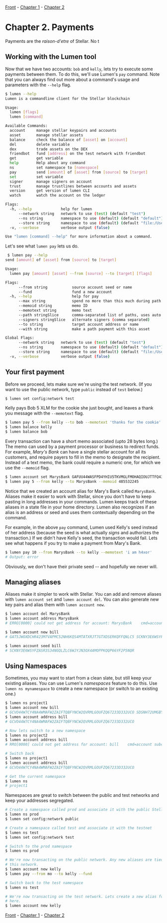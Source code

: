[Front](https://github.com/0xfe/hacking-stellar/blob/master/README.md) -
[Chapter 1](https://github.com/0xfe/hacking-stellar/blob/master/1-launch.md) -
[Chapter 2](https://github.com/0xfe/hacking-stellar/blob/master/2-payments.md)

# Chapter 2. Payments

Payments are the *raison-d'etre* of Stellar. No t

## Working with the Lumen tool

Now that we have two accounts: `bob` and `kelly`, lets try to execute some payments between them. To do this, we'll use Lumen's `pay` command. Note that you can always find out more about a command's usage and parameters with the `--help` flag.

```sh
$ lumen --help
Lumen is a commandline client for the Stellar blockchain

Usage:
  lumen [flags]
  lumen [command]

Available Commands:
  account     manage stellar keypairs and accounts
  asset       manage stellar assets
  balance     check the balance of [asset] on [account]
  del         delete variable
  dex         trade assets on the DEX
  friendbot   fund [address] on the test network with friendbot
  get         get variable
  help        Help about any command
  ns          set namespace to [namespace]
  pay         send [amount] of [asset] from [source] to [target]
  set         set variable
  signer      manage signers on account
  trust       manage trustlines between accounts and assets
  version     get version of lumen CLI
  watch       watch the account on the ledger

Flags:
  -h, --help             help for lumen
      --network string   network to use (test) (default "test")
      --ns string        namespace to use (default) (default "default")
      --store string     namespace to use (default) (default "file:/Users/mo/.lumen-data.yml")
  -v, --verbose          verbose output (false)

Use "lumen [command] --help" for more information about a command.
```

Let's see what `lumen pay` lets us do.

```sh
 $ lumen pay --help
send [amount] of [asset] from [source] to [target]

Usage:
  lumen pay [amount] [asset] --from [source] --to [target] [flags]

Flags:
      --from string           source account seed or name
      --fund                  fund a new account
  -h, --help                  help for pay
      --max string            spend no more than this much during path payments
      --memoid string         memo ID
      --memotext string       memo text
      --path stringSlice      comma-separated list of paths, uses auto pathfinder if empty
      --signers stringSlice   alternate signers (comma separated)
      --to string             target account address or name
      --with string           make a path payment with this asset

Global Flags:
      --network string   network to use (test) (default "test")
      --ns string        namespace to use (default) (default "default")
      --store string     namespace to use (default) (default "file:/Users/mo/.lumen-data.yml")
  -v, --verbose          verbose output (false)
```

## Your first payment

Before we proceed, lets make sure we're using the test network. (If you want to use the public network, type `public` instead of `test` below.)

```sh
$ lumen set config:network test
```

Kelly pays Bob 5 XLM for the cookie she just bought, and leaves a thank you message with the `--memotext` flag.

```sh
$ lumen pay 5 --from kelly --to bob --memotext 'thanks for the cookie'
$ lumen balance kelly
$ lumen balance bob
```

Every transaction can have a short memo associated (upto 28 bytes long.) The memo can used by a payment processor or business to redirect funds. For example, *Mary's Bank* can have a single stellar account for all its customers, and require payers to fill in the memo to designate the recipient. Instead of a text memo, the bank could require a numeric one, for which we use the `--memoid` flag.

```sh
$ lumen account set MarysBank GAFUU44WASFPD4YHIU5TKVMGLFMOHAQIOUJTTFQ432W65PFYQVVXFSUW
$ lumen pay 5 --from kelly --to MarysBank --memoid 485532245
```

Notice that we created an account alias for Mary's Bank called `MarysBank`. Aliases make it easier to work with Stellar, since you don't have to keep pasting in long addresses in your commands. Lumen keeps track of these aliases in a state file in your home directory. Lumen also recognizes if an alias is an address or seed and uses them contextually depending on the command.

For example, in the above `pay` command, Lumen used Kelly's seed instead of her address (because the seed is what actually *signs* and authorizes the transaction.) If we didn't have Kelly's seed, the transaction would fail. Lets see what happens if you try to make a payment from Mary's Bank.

```sh
$ lumen pay 10 --from MarysBank --to kelly --memotext 'i am h4xor'
# Output: error
```

Obviously, we don't have their private seed -- and hopefully we never will.

## Managing aliases

Aliases make it simpler to work with Stellar. You can add and remove aliases with `lumen account set` and `lumen account del`. You can also generate new key pairs and alias them with `lumen account new`.

```sh
$ lumen account del MarysBank
$ lumen account address MarysBank
# ERRO[0000] could not get address for account: MarysBank    cmd=account subcmd=address

$ lumen account new bill
# GAT5JWOXDCHR423M7VAPMC52NH6KQS4MTATXRJT7GTXDSERKQFFQNLC5 SCKNY3E6WSYFZASR3S34NGQLZLC6WJYJN3OX4AMOPPKQQP66YF2P5NQR

$ lumen account seed bill
# SCKNY3E6WSYFZASR3S34NGQLZLC6WJYJN3OX4AMOPPKQQP66YF2P5NQR
```

## Using Namespaces

Sometimes, you may want to start from a clean slate, but still keep your existing aliases. You can use Lumen's *namespaces* feature to do this. Use `lumen ns mynamespace` to create a new namespace (or switch to an existing one.)

```sh
$ lumen ns project1
$ lumen account new bill
# GCVO44W7CY4NA4WMAFW2ZAIFTQBFYNCW2QVRMLGOUFZQ67233D332UCO SDSNH72UMGBYA6ABJHVMRQLJGTTDS7EIAHKGA44RXU6JB6SDLQECW6ZI
$ lumen account address bill
# GCVO44W7CY4NA4WMAFW2ZAIFTQBFYNCW2QVRMLGOUFZQ67233D332UCO

# Now lets switch to a new namespace
$ lumen ns project2
$ lumen account address bill
# RRO[0000] could not get address for account: bill    cmd=account subcmd=address

# Switch back
$ lumen ns project1
$ lumen account address bill
# GCVO44W7CY4NA4WMAFW2ZAIFTQBFYNCW2QVRMLGOUFZQ67233D332UCO

# Get the current namespace
$ lumen ns
# project1
```

Namespaces are great to switch between the public and test networks and keep your addresses segregated.

```sh
# Create a namespace called prod and associate it with the public Stellar network
$ lumen ns prod
$ lumen set config:network public

# Create a namespace called test and associate it with the testnet
$ lumen ns test
$ lumen set config:network test

# Switch to the prod namespace
$ lumen ns prod

# We're now transacting on the public network. Any new aliases are tied to
# this network.
$ lumen account new kelly
$ lumen pay --from mo --to kelly --fund

# Switch back to the test namespace
$ lumen ns test

# We're now transacting on the test network. Lets create a new alias for Kelly
# here.
$ lumen account new kelly
```

[Front](https://github.com/0xfe/hacking-stellar/blob/master/README.md) -
[Chapter 1](https://github.com/0xfe/hacking-stellar/blob/master/1-launch.md) -
[Chapter 2](https://github.com/0xfe/hacking-stellar/blob/master/2-payments.md)
